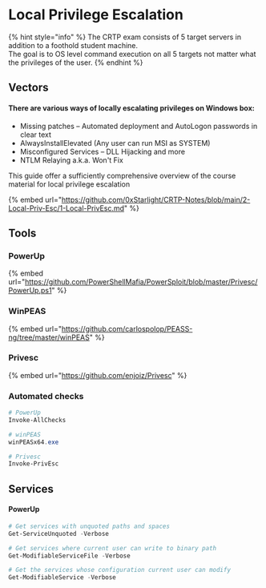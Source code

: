 # Local Privilege Escalation



{% hint style="info" %}
The CRTP exam consists of 5 target servers in addition to a foothold student machine.\
The goal is to OS level command execution on all 5 targets not matter what the privileges of the user.
{% endhint %}

####

## Vectors

#### There are various ways of locally escalating privileges on Windows box:&#x20;

* Missing patches – Automated deployment and AutoLogon passwords in clear text&#x20;
* &#x20;AlwaysInstallElevated (Any user can run MSI as SYSTEM)&#x20;
* &#x20;Misconfigured Services – DLL Hijacking and more&#x20;
* NTLM Relaying a.k.a. Won't Fix



This guide offer a sufficiently comprehensive overview of the course material for local privilege escalation

{% embed url="https://github.com/0xStarlight/CRTP-Notes/blob/main/2-Local-Priv-Esc/1-Local-PrivEsc.md" %}

## Tools

### PowerUp

{% embed url="https://github.com/PowerShellMafia/PowerSploit/blob/master/Privesc/PowerUp.ps1" %}

### WinPEAS

{% embed url="https://github.com/carlospolop/PEASS-ng/tree/master/winPEAS" %}

### Privesc

{% embed url="https://github.com/enjoiz/Privesc" %}

### Automated checks

```powershell
# PowerUp
Invoke-AllChecks

# winPEAS
winPEASx64.exe 

# Privesc
Invoke-PrivEsc
```

## Services

#### PowerUp

```powershell
# Get services with unquoted paths and spaces
Get-ServiceUnquoted -Verbose

# Get services where current user can write to binary path
Get-ModifiableServiceFile -Verbose

# Get the services whose configuration current user can modify
Get-ModifiableService -Verbose
```

##

